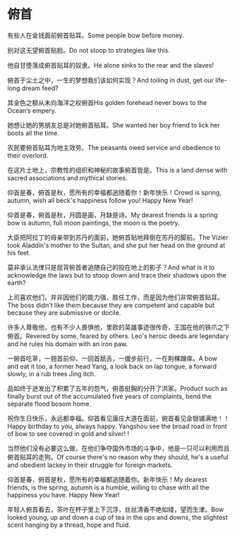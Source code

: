 # 俯首

<p><span class="chinese">有些人在金钱面前俯首贴耳。</span><span class="english">Some people bow before money.</span></p>

<p><span class="chinese">别对这无望俯首贴脸。</span><span class="english">Do not stoop to strategies like this.</span></p>

<p><span class="chinese">他自甘堕落成俯首贴耳的奴隶。</span><span class="english">He alone sinks to the rear and the slaves!</span></p>

<p><span class="chinese">俯首于尘土之中，一生的梦想我们该如何实现？</span><span class="english">And toiling in dust, get our life-long dream feed?</span></p>

<p><span class="chinese">其金色之额从未向海洋之权俯首</span><span class="english">His golden forehead never bows to the Ocean’s empery.</span></p>

<p><span class="chinese">她想让她的男朋友总是对她俯首贴耳。</span><span class="english">She wanted her boy friend to lick her boots all the time.</span></p>

<p><span class="chinese">农民要俯首贴耳为地主效劳。</span><span class="english">The peasants owed service and obedience to their overlord.</span></p>

<p><span class="chinese">在这片土地上，宗教性的组织和神秘的故事俯首皆是。</span><span class="english">This is a land dense with sacred associations and mythical stories.</span></p>

<p><span class="chinese">仰首是春，俯首是秋，愿所有的幸福都追随着你！新年快乐！</span><span class="english">Crowd is spring, autumn, wish all beck's happiness follow you! Happy New Year!</span></p>

<p><span class="chinese">仰首是春，俯首是秋，月圆是画，月缺是诗。</span><span class="english">My dearest friends is a spring bow is autumn, full moon paintings, the moon is the poetry.</span></p>

<p><span class="chinese">大臣把阿拉丁的母亲带到苏丹的面前，她俯首贴地拜倒在苏丹的脚前。</span><span class="english">The Vizier took Aladdin's mother to the Sultan, and she put her head on the ground at his feet.</span></p>

<p><span class="chinese">莫非承认法律只是屈背俯首者追随自己的投在地上的影子？</span><span class="english">And what is it to acknowledge the laws but to stoop down and trace their shadows upon the earth?</span></p>

<p><span class="chinese">上司喜欢他们，并非因他们的能力强，胜任工作，而是因为他们非常俯首贴耳。</span><span class="english">The boss didn't like them because they are competent and capable but because they are submissive or docile.</span></p>

<p><span class="chinese">许多人尊敬他，也有不少人畏惧他，里欧的英雄事迹很传奇，王国在他的铁爪之下俯首。</span><span class="english">Revered by some, feared by others. Leo's heroic deeds are legendary and he rules his domain with an iron paw.</span></p>

<p><span class="chinese">一俯首吃草，一翘首前仰，一回首舐舌，一缓步前行，一在荆棵蹭痒。</span><span class="english">A bow and eat it too, a former head Yang, a look back on lap tongue, a forward slowly, in a rub trees Jing itch.</span></p>

<p><span class="chinese">品如终于迸发出了积累了五年的怨气，俯首挺胸的分开了洪家。</span><span class="english">Product such as finally burst out of the accumulated five years of complaints, bend the separate flood bosom home.</span></p>

<p><span class="chinese">祝你生日快乐，永远都幸福。仰首看见康庄大道在面前，俯首看见金银铺满地！！</span><span class="english">Happy birthday to you, always happy. Yangshou see the broad road in front of bow to see covered in gold and silver! !</span></p>

<p><span class="chinese">当然他们没有必要这么做，在他们争夺国外市场的斗争中，他是一只可以利用而且俯首贴耳的走狗。</span><span class="english">Of course there's no reason why they should, he's a useful and obedient lackey in their struggle for foreign markets.</span></p>

<p><span class="chinese">仰首是春，俯首是秋，愿所有的幸福都追随着你。新年快乐！</span><span class="english">My dearest friends, is the spring, autumn is a humble, willing to chase with all the happiness you have. Happy New Year!</span></p>

<p><span class="chinese">年轻人俯首看去，茶叶在杯子里上下沉浮，丝丝清香不绝如缕，望而生津。</span><span class="english">Bow looked young, up and down a cup of tea in the ups and downs, the slightest scent hanging by a thread, hope and fluid.</span></p>

